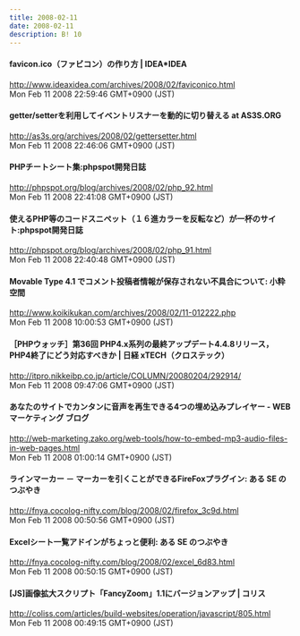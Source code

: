 ```yaml
---
title: 2008-02-11
date: 2008-02-11
description: B! 10
---
```


#### favicon.ico（ファビコン）の作り方 | IDEA*IDEA
http://www.ideaxidea.com/archives/2008/02/faviconico.html<br>
Mon Feb 11 2008 22:59:46 GMT+0900 (JST)<br>


####    getter/setterを利用してイベントリスナーを動的に切り替える at AS3S.ORG
http://as3s.org/archives/2008/02/gettersetter.html<br>
Mon Feb 11 2008 22:46:06 GMT+0900 (JST)<br>


#### PHPチートシート集:phpspot開発日誌
http://phpspot.org/blog/archives/2008/02/php_92.html<br>
Mon Feb 11 2008 22:41:08 GMT+0900 (JST)<br>


#### 使えるPHP等のコードスニペット（１６進カラーを反転など）が一杯のサイト:phpspot開発日誌
http://phpspot.org/blog/archives/2008/02/php_91.html<br>
Mon Feb 11 2008 22:40:48 GMT+0900 (JST)<br>


#### Movable Type 4.1 でコメント投稿者情報が保存されない不具合について: 小粋空間
http://www.koikikukan.com/archives/2008/02/11-012222.php<br>
Mon Feb 11 2008 10:00:53 GMT+0900 (JST)<br>


#### ［PHPウォッチ］第36回 PHP4.x系列の最終アップデート4.4.8リリース，PHP4終了にどう対応すべきか | 日経 xTECH（クロステック）
http://itpro.nikkeibp.co.jp/article/COLUMN/20080204/292914/<br>
Mon Feb 11 2008 09:47:06 GMT+0900 (JST)<br>


#### あなたのサイトでカンタンに音声を再生できる4つの埋め込みプレイヤー - WEBマーケティング ブログ
http://web-marketing.zako.org/web-tools/how-to-embed-mp3-audio-files-in-web-pages.html<br>
Mon Feb 11 2008 01:00:14 GMT+0900 (JST)<br>


#### ラインマーカー － マーカーを引くことができるFireFoxプラグイン: ある SE のつぶやき
http://fnya.cocolog-nifty.com/blog/2008/02/firefox_3c9d.html<br>
Mon Feb 11 2008 00:50:56 GMT+0900 (JST)<br>


#### Excelシート一覧アドインがちょっと便利: ある SE のつぶやき
http://fnya.cocolog-nifty.com/blog/2008/02/excel_6d83.html<br>
Mon Feb 11 2008 00:50:15 GMT+0900 (JST)<br>


####   [JS]画像拡大スクリプト「FancyZoom」1.1にバージョンアップ | コリス
http://coliss.com/articles/build-websites/operation/javascript/805.html<br>
Mon Feb 11 2008 00:49:15 GMT+0900 (JST)<br>


